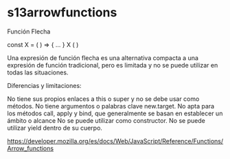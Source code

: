 # s13arrowfunctions
Función Flecha

const X = ( ) => { ... } X ( )

Una expresión de función flecha es una alternativa compacta a una expresión de función tradicional, pero es limitada y no se puede utilizar en todas las situaciones.

Diferencias y limitaciones:

No tiene sus propios enlaces a this o super y no se debe usar como métodos.
No tiene argumentos o palabras clave new.target.
No apta para los métodos call, apply y bind, que generalmente se basan en establecer un ámbito o alcance
No se puede utilizar como constructor.
No se puede utilizar yield dentro de su cuerpo.

https://developer.mozilla.org/es/docs/Web/JavaScript/Reference/Functions/Arrow_functions

